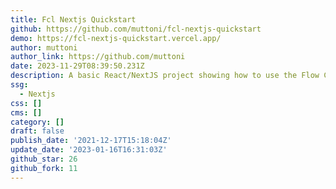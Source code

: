 ```yaml
---
title: Fcl Nextjs Quickstart
github: https://github.com/muttoni/fcl-nextjs-quickstart
demo: https://fcl-nextjs-quickstart.vercel.app/
author: muttoni
author_link: https://github.com/muttoni
date: 2023-11-29T08:39:50.231Z
description: A basic React/NextJS project showing how to use the Flow Client Library (FCL)
ssg:
  - Nextjs
css: []
cms: []
category: []
draft: false
publish_date: '2021-12-17T15:18:04Z'
update_date: '2023-01-16T16:31:03Z'
github_star: 26
github_fork: 11
---
```

